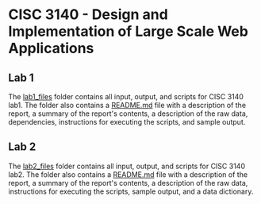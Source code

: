 # CISC 3140 - Design and Implementation of Large Scale Web Applications

## Lab 1

The [lab1_files](lab1_files) folder contains all input, output, and scripts for CISC 3140 lab1. The folder also contains a [README.md](./lab1_files/README.md) file with a description of the report, a summary of the report's contents, a description of the raw data, dependencies, instructions for executing the scripts, and sample output.

## Lab 2

The [lab2_files](lab2_files) folder contains all input, output, and scripts for CISC 3140 lab2. The folder also contains a [README.md](./lab2_files/README.md) file with a description of the report, a summary of the report's contents, a description of the raw data, instructions for executing the scripts, sample output, and a data dictionary. 
